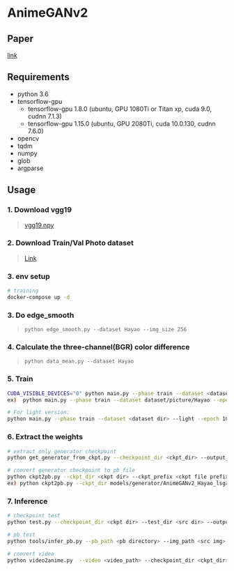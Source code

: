 # AnimeGANv2   

## Paper
[link](https://link.springer.com/chapter/10.1007/978-981-15-5577-0_18)

## Requirements  
- python 3.6  
- tensorflow-gpu 
   - tensorflow-gpu 1.8.0  (ubuntu, GPU 1080Ti or Titan xp, cuda 9.0, cudnn 7.1.3)  
   - tensorflow-gpu 1.15.0 (ubuntu, GPU 2080Ti, cuda 10.0.130, cudnn 7.6.0)  
- opencv  
- tqdm  
- numpy  
- glob  
- argparse  
  
## Usage  

### 1. Download vgg19    
  > [vgg19.npy](https://github.com/TachibanaYoshino/AnimeGAN/releases/tag/vgg16%2F19.npy)  

### 2. Download Train/Val Photo dataset  
  > [Link](https://github.com/TachibanaYoshino/AnimeGAN/releases/tag/dataset-1)  

### 3. env setup
```bash
# training
docker-compose up -d
```

### 3. Do edge_smooth  
  > `python edge_smooth.py --dataset Hayao --img_size 256`  
  
### 4. Calculate the three-channel(BGR) color difference  
  >  `python data_mean.py --dataset Hayao`  
  
### 5. Train  
```bash
CUDA_VISIBLE_DEVICES="0" python main.py --phase train --dataset <dataset dir> --epoch 101 --init_epoch 1
ex)  python main.py --phase train --dataset dataset/picture/Hayao --epoch 101 --init_epoch 1

# For light version:
python main.py --phase train --dataset <dataset dir> --light --epoch 101 --init_epoch 1
```

### 6. Extract the weights  
```bash
# extract only generator checkpoint
python get_generator_from_ckpt.py --checkpoint_dir <ckpt_dir> --output_dir <output_dir>

# convert generator checkpoint to pb file
python ckpt2pb.py --ckpt_dir <ckpt dir> --ckpt_prefix <ckpt file prefix> --output_dir <output_dir>
ex) python ckpt2pb.py --ckpt_dir models/generator/AnimeGANv2_Hayao_lsgan_300_300_1_2_10_1 --ckpt_prefix model-101.ckpt 

```

### 7. Inference      
```bash
# checkpoint test
python test.py --checkpoint_dir <ckpt dir> --test_dir <src dir> --output_dir <output dir>

# pb test
python tools/infer_pb.py --pb_path <pb directory> --img_path <src img> --out_path <out img>

# convert video
python video2anime.py  --video <video_path> --checkpoint_dir <ckpt_dir> --output_dir <output_dir>
```
